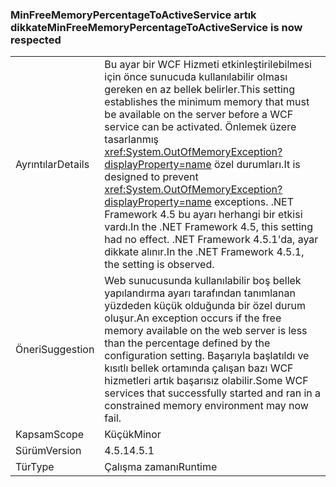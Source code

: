 ### <a name="minfreememorypercentagetoactiveservice-is-now-respected"></a><span data-ttu-id="c98b2-101">MinFreeMemoryPercentageToActiveService artık dikkate</span><span class="sxs-lookup"><span data-stu-id="c98b2-101">MinFreeMemoryPercentageToActiveService is now respected</span></span>

|   |   |
|---|---|
|<span data-ttu-id="c98b2-102">Ayrıntılar</span><span class="sxs-lookup"><span data-stu-id="c98b2-102">Details</span></span>|<span data-ttu-id="c98b2-103">Bu ayar bir WCF Hizmeti etkinleştirilebilmesi için önce sunucuda kullanılabilir olması gereken en az bellek belirler.</span><span class="sxs-lookup"><span data-stu-id="c98b2-103">This setting establishes the minimum memory that must be available on the server before a WCF service can be activated.</span></span> <span data-ttu-id="c98b2-104">Önlemek üzere tasarlanmış <xref:System.OutOfMemoryException?displayProperty=name> özel durumları.</span><span class="sxs-lookup"><span data-stu-id="c98b2-104">It is designed to prevent <xref:System.OutOfMemoryException?displayProperty=name> exceptions.</span></span> <span data-ttu-id="c98b2-105">.NET Framework 4.5 bu ayarı herhangi bir etkisi vardı.</span><span class="sxs-lookup"><span data-stu-id="c98b2-105">In the .NET Framework 4.5, this setting had no effect.</span></span> <span data-ttu-id="c98b2-106">.NET Framework 4.5.1'da, ayar dikkate alınır.</span><span class="sxs-lookup"><span data-stu-id="c98b2-106">In the .NET Framework 4.5.1, the setting is observed.</span></span>|
|<span data-ttu-id="c98b2-107">Öneri</span><span class="sxs-lookup"><span data-stu-id="c98b2-107">Suggestion</span></span>|<span data-ttu-id="c98b2-108">Web sunucusunda kullanılabilir boş bellek yapılandırma ayarı tarafından tanımlanan yüzdeden küçük olduğunda bir özel durum oluşur.</span><span class="sxs-lookup"><span data-stu-id="c98b2-108">An exception occurs if the free memory available on the web server is less than the percentage defined by the configuration setting.</span></span> <span data-ttu-id="c98b2-109">Başarıyla başlatıldı ve kısıtlı bellek ortamında çalışan bazı WCF hizmetleri artık başarısız olabilir.</span><span class="sxs-lookup"><span data-stu-id="c98b2-109">Some WCF services that successfully started and ran in a constrained memory environment may now fail.</span></span>|
|<span data-ttu-id="c98b2-110">Kapsam</span><span class="sxs-lookup"><span data-stu-id="c98b2-110">Scope</span></span>|<span data-ttu-id="c98b2-111">Küçük</span><span class="sxs-lookup"><span data-stu-id="c98b2-111">Minor</span></span>|
|<span data-ttu-id="c98b2-112">Sürüm</span><span class="sxs-lookup"><span data-stu-id="c98b2-112">Version</span></span>|<span data-ttu-id="c98b2-113">4.5.1</span><span class="sxs-lookup"><span data-stu-id="c98b2-113">4.5.1</span></span>|
|<span data-ttu-id="c98b2-114">Tür</span><span class="sxs-lookup"><span data-stu-id="c98b2-114">Type</span></span>|<span data-ttu-id="c98b2-115">Çalışma zamanı</span><span class="sxs-lookup"><span data-stu-id="c98b2-115">Runtime</span></span>|

